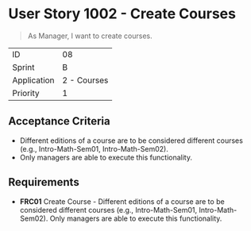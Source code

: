 # User Story 1002 - Create Courses

> As Manager, I want to create courses.

|             |             |
| ----------- | ----------- |
| ID          | 08          |
| Sprint      | B           |
| Application | 2 - Courses |
| Priority    | 1           |

## Acceptance Criteria

- Different editions of a course are to be considered different courses (e.g., Intro-Math-Sem01, Intro-Math-Sem02).
- Only managers are able to execute this functionality.

## Requirements

- **FRC01** Create Course - Different editions of a course are to be considered different courses (e.g., Intro-Math-Sem01, Intro-Math-Sem02). Only managers are able to execute this functionality.
